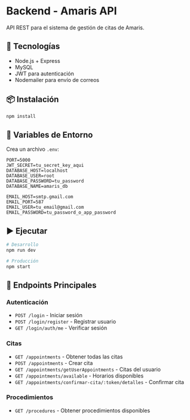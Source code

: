 # Backend - Amaris API

API REST para el sistema de gestión de citas de Amaris.

## 🚀 Tecnologías

- Node.js + Express
- MySQL
- JWT para autenticación
- Nodemailer para envío de correos

## 📦 Instalación

```bash
npm install
```

## 🔧 Variables de Entorno

Crea un archivo `.env`:

```env
PORT=5000
JWT_SECRET=tu_secret_key_aqui
DATABASE_HOST=localhost
DATABASE_USER=root
DATABASE_PASSWORD=tu_password
DATABASE_NAME=amaris_db

EMAIL_HOST=smtp.gmail.com
EMAIL_PORT=587
EMAIL_USER=tu_email@gmail.com
EMAIL_PASSWORD=tu_password_o_app_password
```

## ▶️ Ejecutar

```bash
# Desarrollo
npm run dev

# Producción
npm start
```

## 📍 Endpoints Principales

### Autenticación
- `POST /login` - Iniciar sesión
- `POST /login/register` - Registrar usuario
- `GET /login/auth/me` - Verificar sesión

### Citas
- `GET /appointments` - Obtener todas las citas
- `POST /appointments` - Crear cita
- `GET /appointments/getUserAppointments` - Citas del usuario
- `GET /appointments/available` - Horarios disponibles
- `GET /appointments/confirmar-cita/:token/detalles` - Confirmar cita

### Procedimientos
- `GET /procedures` - Obtener procedimientos disponibles

